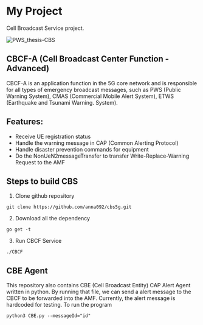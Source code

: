 # My Project

Cell Broadcast Service project.

![PWS_thesis-CBS](https://github.com/anna092/cbs5g/assets/113874435/e841bfc6-baf3-4547-b8a1-7f983c9737b4)


## CBCF-A (Cell Broadcast Center Function - Advanced)
CBCF-A is an application function in the 5G core network and is responsible for all types of emergency broadcast messages, such as PWS (Public Warning System), CMAS (Commercial Mobile Alert System), ETWS (Earthquake and Tsunami Warning. System).

## Features:
* Receive UE registration status
* Handle the warning message in CAP (Common Alerting Protocol)
* Handle disaster prevention commands for equipment
* Do the NonUeN2messageTransfer to transfer Write-Replace-Warning Request to the AMF

## Steps to build CBS
1. Clone github repository
```
git clone https://github.com/anna092/cbs5g.git
```

2. Download all the dependency 
```
go get -t
```

3. Run CBCF Service 
```
./CBCF
```

## CBE Agent
This repository also contains CBE (Cell Broadcast Entity) CAP Alert Agent written in python. 
By running that file, we can send a alert message to the CBCF to be forwarded into the AMF. 
Currently, the alert message is hardcoded for testing.
To run the program
```
python3 CBE.py --messageId="id"
```
